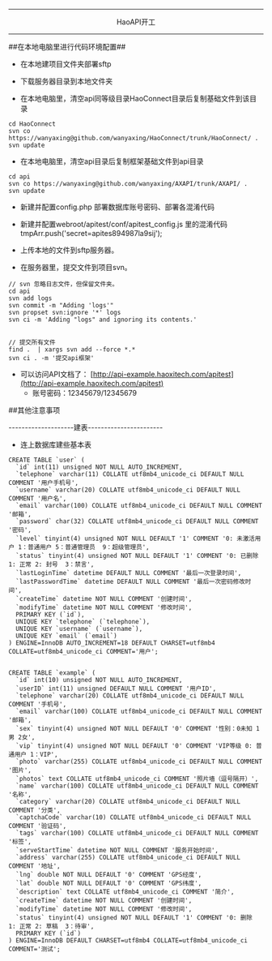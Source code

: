 --------------------------------------------------------

<center>             HaoAPI开工             </center>

--------------------------------------------------------

##在本地电脑里进行代码环境配置##

* 在本地建项目文件夹部署sftp

* 下载服务器目录到本地文件夹

* 在本地电脑里，清空api同等级目录HaoConnect目录后复制基础文件到该目录
```
cd HaoConnect
svn co https://wanyaxing@github.com/wanyaxing/HaoConnect/trunk/HaoConnect/ .
svn update
```

* 在本地电脑里，清空api目录后复制框架基础文件到api目录
```
cd api
svn co https://wanyaxing@github.com/wanyaxing/AXAPI/trunk/AXAPI/ .
svn update
```

* 新建并配置config.php 部署数据库账号密码、部署各混淆代码

* 新建并配置webroot/apitest/conf/apitest_config.js  里的混淆代码 tmpArr.push('secret=apites894987la9sij');

* 上传本地的文件到sftp服务器。


* 在服务器里，提交文件到项目svn。
```
// svn 忽略日志文件，但保留文件夹。
cd api
svn add logs
svn commit -m "Adding 'logs'"
svn propset svn:ignore '*' logs
svn ci -m 'Adding "logs" and ignoring its contents.'


// 提交所有文件
find .  | xargs svn add --force *.*
svn ci . -m '提交api框架'
```


* 可以访问API文档了：
[http://api-example.haoxitech.com/apitest](http://api-example.haoxitech.com/apitest)
    * 账号密码：12345679/12345679


##其他注意事项

--------------------建表-----------------------
* 连上数据库建些基本表
```mysql
CREATE TABLE `user` (
  `id` int(11) unsigned NOT NULL AUTO_INCREMENT,
  `telephone` varchar(11) COLLATE utf8mb4_unicode_ci DEFAULT NULL COMMENT '用户手机号',
  `username` varchar(20) COLLATE utf8mb4_unicode_ci DEFAULT NULL COMMENT '用户名',
  `email` varchar(100) COLLATE utf8mb4_unicode_ci DEFAULT NULL COMMENT '邮箱',
  `password` char(32) COLLATE utf8mb4_unicode_ci DEFAULT NULL COMMENT '密码',
  `level` tinyint(4) unsigned NOT NULL DEFAULT '1' COMMENT '0: 未激活用户 1：普通用户 5：普通管理员  9：超级管理员',
  `status` tinyint(4) unsigned NOT NULL DEFAULT '1' COMMENT '0: 已删除  1: 正常 2: 封号  3：禁言',
  `lastLoginTime` datetime DEFAULT NULL COMMENT '最后一次登录时间',
  `lastPasswordTime` datetime DEFAULT NULL COMMENT '最后一次密码修改时间',
  `createTime` datetime NOT NULL COMMENT '创建时间',
  `modifyTime` datetime NOT NULL COMMENT '修改时间',
  PRIMARY KEY (`id`),
  UNIQUE KEY `telephone` (`telephone`),
  UNIQUE KEY `username` (`username`),
  UNIQUE KEY `email` (`email`)
) ENGINE=InnoDB AUTO_INCREMENT=18 DEFAULT CHARSET=utf8mb4 COLLATE=utf8mb4_unicode_ci COMMENT='用户';


CREATE TABLE `example` (
  `id` int(10) unsigned NOT NULL AUTO_INCREMENT,
  `userID` int(11) unsigned DEFAULT NULL COMMENT '用户ID',
  `telephone` varchar(20) COLLATE utf8mb4_unicode_ci DEFAULT NULL COMMENT '手机号',
  `email` varchar(100) COLLATE utf8mb4_unicode_ci DEFAULT NULL COMMENT '邮箱',
  `sex` tinyint(4) unsigned NOT NULL DEFAULT '0' COMMENT '性别：0未知 1男 2女',
  `vip` tinyint(4) unsigned NOT NULL DEFAULT '0' COMMENT 'VIP等级 0: 普通用户 1：VIP',
  `photo` varchar(255) COLLATE utf8mb4_unicode_ci DEFAULT NULL COMMENT '图片',
  `photos` text COLLATE utf8mb4_unicode_ci COMMENT '照片墙（逗号隔开）',
  `name` varchar(100) COLLATE utf8mb4_unicode_ci DEFAULT NULL COMMENT '名称',
  `category` varchar(20) COLLATE utf8mb4_unicode_ci DEFAULT NULL COMMENT '分类',
  `captchaCode` varchar(10) COLLATE utf8mb4_unicode_ci DEFAULT NULL COMMENT '验证码',
  `tags` varchar(100) COLLATE utf8mb4_unicode_ci DEFAULT NULL COMMENT '标签',
  `serveStartTime` datetime NOT NULL COMMENT '服务开始时间',
  `address` varchar(255) COLLATE utf8mb4_unicode_ci DEFAULT NULL COMMENT '地址',
  `lng` double NOT NULL DEFAULT '0' COMMENT 'GPS经度',
  `lat` double NOT NULL DEFAULT '0' COMMENT 'GPS纬度',
  `description` text COLLATE utf8mb4_unicode_ci COMMENT '简介',
  `createTime` datetime NOT NULL COMMENT '创建时间',
  `modifyTime` datetime NOT NULL COMMENT '修改时间',
  `status` tinyint(4) unsigned NOT NULL DEFAULT '1' COMMENT '0: 删除  1: 正常 2: 草稿  3：待审',
  PRIMARY KEY (`id`)
) ENGINE=InnoDB DEFAULT CHARSET=utf8mb4 COLLATE=utf8mb4_unicode_ci COMMENT='测试';
```
